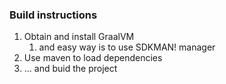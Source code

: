 ### Build instructions
1) Obtain and install GraalVM
   1) and easy way is to use SDKMAN! manager
2) Use maven to load dependencies
3) ... and buid the project
